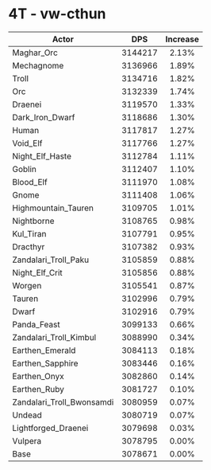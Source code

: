 # 4T - vw-cthun
| Actor | DPS | Increase |
|---|:---:|:---:|
|Maghar_Orc|3144217|2.13%|
|Mechagnome|3136966|1.89%|
|Troll|3134716|1.82%|
|Orc|3132339|1.74%|
|Draenei|3119570|1.33%|
|Dark_Iron_Dwarf|3118686|1.30%|
|Human|3117817|1.27%|
|Void_Elf|3117766|1.27%|
|Night_Elf_Haste|3112784|1.11%|
|Goblin|3112407|1.10%|
|Blood_Elf|3111970|1.08%|
|Gnome|3111408|1.06%|
|Highmountain_Tauren|3109705|1.01%|
|Nightborne|3108765|0.98%|
|Kul_Tiran|3107791|0.95%|
|Dracthyr|3107382|0.93%|
|Zandalari_Troll_Paku|3105859|0.88%|
|Night_Elf_Crit|3105856|0.88%|
|Worgen|3105541|0.87%|
|Tauren|3102996|0.79%|
|Dwarf|3102916|0.79%|
|Panda_Feast|3099133|0.66%|
|Zandalari_Troll_Kimbul|3088990|0.34%|
|Earthen_Emerald|3084113|0.18%|
|Earthen_Sapphire|3083446|0.16%|
|Earthen_Onyx|3082860|0.14%|
|Earthen_Ruby|3081727|0.10%|
|Zandalari_Troll_Bwonsamdi|3080959|0.07%|
|Undead|3080719|0.07%|
|Lightforged_Draenei|3079698|0.03%|
|Vulpera|3078795|0.00%|
|Base|3078671|0.00%|
